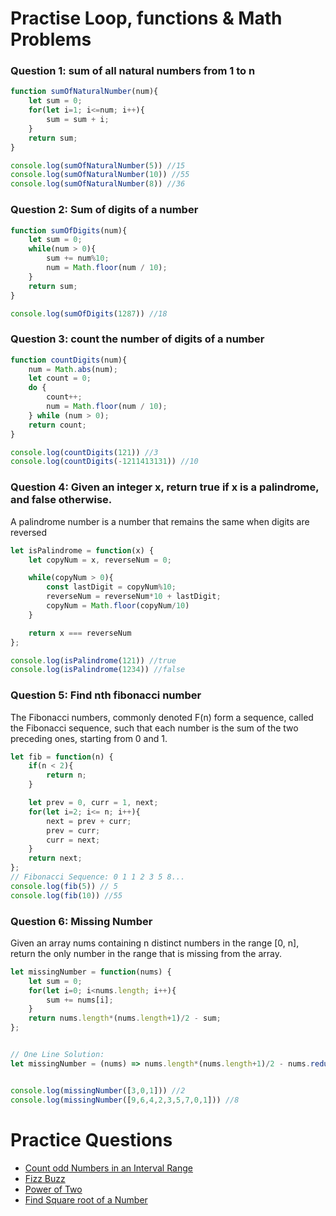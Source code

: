 # Practise Loop, functions & Math Problems

### Question 1: sum of all natural numbers from 1 to n

```javascript
function sumOfNaturalNumber(num){
    let sum = 0;
    for(let i=1; i<=num; i++){
        sum = sum + i;
    }
    return sum;
}

console.log(sumOfNaturalNumber(5)) //15
console.log(sumOfNaturalNumber(10)) //55
console.log(sumOfNaturalNumber(8)) //36
```


### Question 2: Sum of digits of a number

```javascript
function sumOfDigits(num){
    let sum = 0;
    while(num > 0){
        sum += num%10;
        num = Math.floor(num / 10);
    }
    return sum;
}

console.log(sumOfDigits(1287)) //18
```


### Question 3: count the number of digits of a number

```javascript
function countDigits(num){
    num = Math.abs(num);
    let count = 0;
    do {
        count++;
        num = Math.floor(num / 10);
    } while (num > 0);
    return count;
}

console.log(countDigits(121)) //3
console.log(countDigits(-1211413131)) //10
```

### Question 4: Given an integer x, return true if x is a palindrome, and false otherwise.
A palindrome number is a number that remains the same when digits are reversed

```javascript
let isPalindrome = function(x) {
    let copyNum = x, reverseNum = 0;

    while(copyNum > 0){
        const lastDigit = copyNum%10;
        reverseNum = reverseNum*10 + lastDigit;
        copyNum = Math.floor(copyNum/10)
    }

    return x === reverseNum
};

console.log(isPalindrome(121)) //true
console.log(isPalindrome(1234)) //false
```

### Question 5: Find nth fibonacci number
The Fibonacci numbers, commonly denoted F(n) form a sequence, called the Fibonacci sequence, 
such that each number is the sum of the two preceding ones, starting from 0 and 1.

```javascript
let fib = function(n) {
    if(n < 2){
        return n;
    }

    let prev = 0, curr = 1, next;
    for(let i=2; i<= n; i++){
        next = prev + curr;
        prev = curr;
        curr = next;
    }
    return next;
};
// Fibonacci Sequence: 0 1 1 2 3 5 8...
console.log(fib(5)) // 5
console.log(fib(10)) //55
```


### Question 6: Missing Number
Given an array nums containing n distinct numbers in the range [0, n], 
return the only number in the range that is missing from the array.

```javascript
let missingNumber = function(nums) {
    let sum = 0;
    for(let i=0; i<nums.length; i++){
        sum += nums[i];
    }
    return nums.length*(nums.length+1)/2 - sum;
};


// One Line Solution: 
let missingNumber = (nums) => nums.length*(nums.length+1)/2 - nums.reduce((acc, num) => num + acc);


console.log(missingNumber([3,0,1])) //2
console.log(missingNumber([9,6,4,2,3,5,7,0,1])) //8
```


# Practice Questions

- [Count odd Numbers in an Interval Range](https://leetcode.com/problems/count-odd-numbers-in-an-interval-range/)
- [Fizz Buzz](https://leetcode.com/problems/fizz-buzz/)
- [Power of Two](https://leetcode.com/problems/power-of-two/)
- [Find Square root of a Number](https://leetcode.com/problems/sqrtx/)

